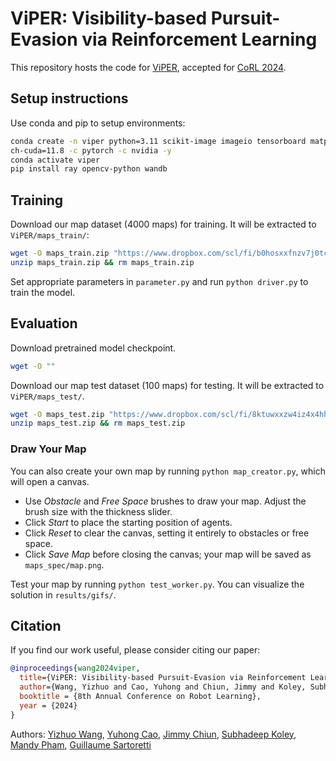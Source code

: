 # ViPER: Visibility-based Pursuit-Evasion via Reinforcement Learning

This repository hosts the code for [ViPER](https://openreview.net/pdf?id=EPujQZWemk), accepted for [CoRL 2024](https://www.corl.org/).

## Setup instructions

Use conda and pip to setup environments:

```bash
conda create -n viper python=3.11 scikit-image imageio tensorboard matplotlib pytorch pytor
ch-cuda=11.8 -c pytorch -c nvidia -y
conda activate viper
pip install ray opencv-python wandb 
```

## Training

Download our map dataset (4000 maps) for training. It will be extracted to `ViPER/maps_train/`:

```bash
wget -O maps_train.zip "https://www.dropbox.com/scl/fi/b0hosxxfnzv7j0tcoiwq1/maps_train.zip?rlkey=au844wb4dvvo2bbq32x9p2p8x&dl=1"
unzip maps_train.zip && rm maps_train.zip
```
Set appropriate parameters in `parameter.py` and run `python driver.py` to train the model.

## Evaluation

Download pretrained model checkpoint.
```bash
wget -O ""
```

Download our map test dataset (100 maps) for testing. It will be extracted to `ViPER/maps_test/`.
```bash
wget -O maps_test.zip "https://www.dropbox.com/scl/fi/8ktuwxxzw4iz4x4hht3o7/maps_test.zip?rlkey=ahcoqn6932z1sepq01kjfqtya&dl=1"
unzip maps_test.zip && rm maps_test.zip
```
### Draw Your Map
You can also create your own map by running `python map_creator.py`, which will open a canvas.
- Use _Obstacle_ and _Free Space_ brushes to draw your map. Adjust the brush size with the thickness slider.
- Click _Start_ to place the starting position of agents.
- Click _Reset_ to clear the canvas, setting it entirely to obstacles or free space.
- Click _Save Map_ before closing the canvas; your map will be saved as `maps_spec/map.png`.

Test your map by running `python test_worker.py`. You can visualize the solution in `results/gifs/`.

## Citation

If you find our work useful, please consider citing our paper:

```bibtex
@inproceedings{wang2024viper,
  title={ViPER: Visibility-based Pursuit-Evasion via Reinforcement Learning},
  author={Wang, Yizhuo and Cao, Yuhong and Chiun, Jimmy and Koley, Subhadeep and Pham, Mandy and Sartoretti, Guillaume},
  booktitle = {8th Annual Conference on Robot Learning},
  year = {2024}
}
```
Authors:
[Yizhuo Wang](https://www.yizhuo-wang.com/),
[Yuhong Cao](https://www.yuhongcao.online/),
[Jimmy Chiun](https://www.linkedin.com/in/jimmychiun/),
[Subhadeep Koley](https://www.linkedin.com/in/subhadeep-koley-70251b1bb/),
[Mandy Pham](https://www.linkedin.com/in/phamandy24/),
[Guillaume Sartoretti](https://cde.nus.edu.sg/me/staff/sartoretti-guillaume-a/)
